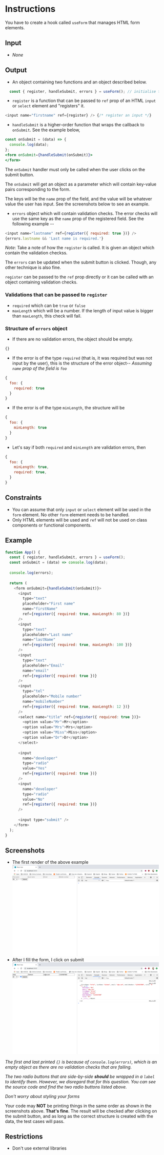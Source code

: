 # Instructions

You have to create a hook called `useForm` that manages HTML form elements.

## Input
- _None_

## Output
- An object containing two functions and an object described below.
```js
  const { register, handleSubmit, errors } = useForm(); // initialise the hook
```
  - `register` is a function that can be passed to `ref` prop of an HTML `input` or `select` element and "registers" it.
```js
<input name="firstname" ref={register} /> {/* register an input */}
``` 

  - `handleSubmit` is a higher-order function that wraps the callback to `onSubmit`. See the example below,

```jsx
const onSubmit = (data) => {
  console.log(data);
};
<form onSubmit={handleSubmit(onSubmit)}>
</form>
```
The `onSubmit` handler must only be called when the user clicks on the submit button.

The `onSubmit` will get an object as a parameter which will contain key-value pairs corresponding to the form.

The keys will be the `name` prop of the field, and the value will be whatever value the user has input. See the screenshots below to see an example.

- `errors` object which will contain validation checks. The error checks will use the same key as the `name` prop of the registered field. See the following example --
```js
<input name="lastname" ref={register({ required: true })} />
{errors.lastname && 'Last name is required.'}
```
_Note_: Take a note of how the `register` is called. It is given an object which contain the validation checkss.

The `errors` can be updated when the submit button is clicked. Though, any other technique is also fine.


`register` can be passed to the `ref` prop directly or it can be called with an object containing validation checks.

### Validations that can be passed to `register`
- `required` which can be `true` or `false`
- `maxLength` which will be a number. If the length of input value is bigger than `maxLength`, this check will fail.

### Structure of `errors` object
- If there are no validation errors, the object should be empty.
```js
{}
```
- If the error is of the type `required` (that is, it was required but was not input by the user), this is the structure of the error object--
_Assuming `name` prop of the field is `foo`_
```js
{
  foo: {
    required: true
  }
}
```
- If the error is of the type `minLength`, the structure will be
```js
{
  foo: {
    minLength: true
  }
}
```
- Let's say if both `required` and `minLength` are validation errors, then
```js
{
  foo: {
    minLength: true,
    required: true,
  }
}
```

## Constraints
- You can assume that only `input` or `select` element will be used in the `form` element. No other `form` element needs to be handled.
- Only HTML elements will be used and `ref` will not be used on class components or functional components.

## Example
```js
function App() {
  const { register, handleSubmit, errors } = useForm();
  const onSubmit = (data) => console.log(data);

  console.log(errors);

  return (
    <form onSubmit={handleSubmit(onSubmit)}>
      <input
        type="text"
        placeholder="First name"
        name="firstName"
        ref={register({ required: true, maxLength: 80 })}
      />
      <input
        type="text"
        placeholder="Last name"
        name="lastName"
        ref={register({ required: true, maxLength: 100 })}
      />
      <input
        type="text"
        placeholder="Email"
        name="email"
        ref={register({ required: true })}
      />
      <input
        type="tel"
        placeholder="Mobile number"
        name="mobileNumber"
        ref={register({ required: true, maxLength: 12 })}
      />
      <select name="title" ref={register({ required: true })}>
        <option value="Mr">Mr</option>
        <option value="Mrs">Mrs</option>
        <option value="Miss">Miss</option>
        <option value="Dr">Dr</option>
      </select>

      <input
        name="developer"
        type="radio"
        value="Yes"
        ref={register({ required: true })}
      />
      <input
        name="developer"
        type="radio"
        value="No"
        ref={register({ required: true })}
      />

      <input type="submit" />
    </form>
  );
}
```

## Screenshots
- The first render of the above example  
![Pre-submit](pre-submit.png)
- After I fill the form, I click on submit  
![Pre-submit](post-submit.png)

_The first and last printed `{}` is because of `console.log(errors)`, which is an empty object as there are no validation checks that are failing._  

_The two radio buttons that are side-by-side **should** be wrapped in a `label` to identify them. However, we disregard that for this question. You can see the source code and find the two radio buttons listed above._  

_Don't worry about styling your forms_

Your code may **NOT** be printing things in the same order as shown in the screenshots above. **That's fine**. The result will be checked after clicking on the submit button, and as long as the correct structure is created with the data, the test cases will pass.

## Restrictions
- Don't use external libraries